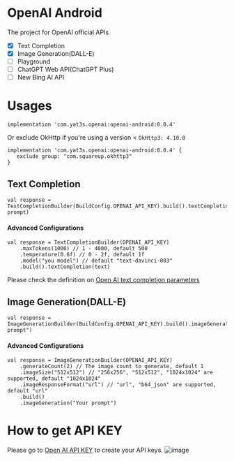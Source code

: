 # OpenAI Android
The project for OpenAI official APIs
- [x] Text Completion
- [x] Image Generation(DALL-E)
- [ ] Playground
- [ ] ChatGPT Web API(ChatGPT Plus)
- [ ] New Bing AI API

# Usages
```
implementation 'com.yat3s.openai:openai-android:0.0.4'
```

Or exclude OkHttp if you're using a version < `OkHttp3: 4.10.0`
```
implementation 'com.yat3s.openai:openai-android:0.0.4' {
   exclude group: "com.squareup.okhttp3"
}
```

## Text Completion
```
val response = TextCompletionBuilder(BuildConfig.OPENAI_API_KEY).build().textCompletion("Your prompt)
```

#### Advanced Configurations
```
val response = TextCompletionBuilder(OPENAI_API_KEY)
    .maxTokens(1000) // 1 - 4000, default 500
    .temperature(0.6f) // 0 - 2f, default 1f
    .model("you model") // default "text-davinci-003"
    .build().textCompletion(text)
```

Please check the definition on [Open AI text completion parameters](https://platform.openai.com/docs/api-reference/completions/create)

## Image Generation(DALL-E)
```
val response = ImageGenerationBuilder(BuildConfig.OPENAI_API_KEY).build().imageGeneration("Your prompt")
```
#### Advanced Configurations
```
val response = ImageGenerationBuilder(OPENAI_API_KEY)
    .generateCount(2) // The image count to generate, default 1
    .imageSize("512x512") // "256x256", "512x512", "1024x1024" are supported, default "1024x1024"
    .imageResponseFormat("url") // "url", "b64_json" are supported, default "url"
    .build()
    .imageGeneration("Your prompt")
```


# How to get API KEY
Please go to [Open AI API KEY](https://platform.openai.com/account/api-keys) to create your API keys.
![image](https://user-images.githubusercontent.com/14801837/218364643-bc5990e1-5122-49a9-a7dc-38c860a0c0a9.png)


